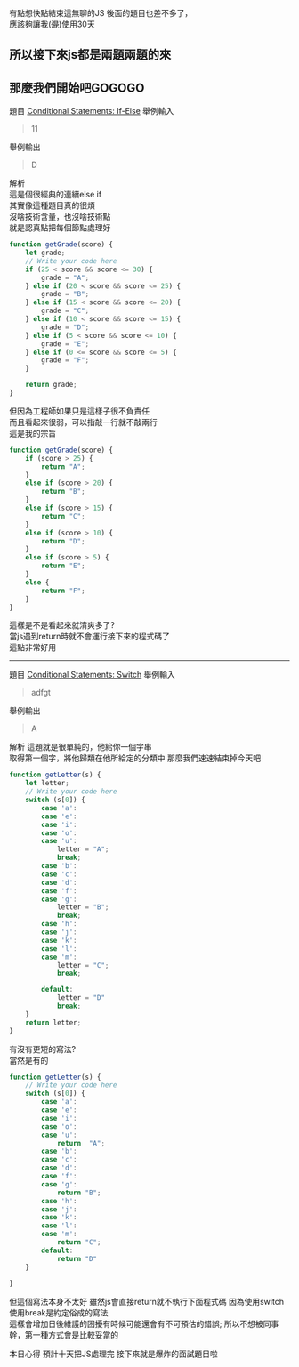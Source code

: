 有點想快點結束這無聊的JS
後面的題目也差不多了，  
應該夠讓我(~~混~~)使用30天

## 所以接下來js都是兩題兩題的來    
## 那麼我們開始吧GOGOGO  


題目
[Conditional Statements: If-Else](https://www.hackerrank.com/challenges/js10-if-else/problem)
舉例輸入
>11

舉例輸出
>D

解析  
這是個很經典的連續else if  
其實像這種題目真的很煩  
沒啥技術含量，也沒啥技術點  
就是認真點把每個節點處理好  

```js
function getGrade(score) {
    let grade;
    // Write your code here
    if (25 < score && score <= 30) {
        grade = "A";
    } else if (20 < score && score <= 25) {
        grade = "B";
    } else if (15 < score && score <= 20) {
        grade = "C";
    } else if (10 < score && score <= 15) {
        grade = "D";
    } else if (5 < score && score <= 10) {
        grade = "E";
    } else if (0 <= score && score <= 5) {
        grade = "F";
    }

    return grade;
}
```

但因為工程師如果只是這樣子很不負責任  
而且看起來很弱，可以指敲一行就不敲兩行  
這是我的宗旨  

```js
function getGrade(score) {
    if (score > 25) {
        return "A";
    }
    else if (score > 20) {
        return "B";
    }
    else if (score > 15) {
        return "C";
    }
    else if (score > 10) {
        return "D";
    }
    else if (score > 5) {
        return "E";
    }
    else {
        return "F";
    }
}
```

這樣是不是看起來就清爽多了?  
當js遇到return時就不會運行接下來的程式碼了  
這點非常好用  

---


題目
[Conditional Statements: Switch](https://www.hackerrank.com/challenges/js10-switch/problem)
舉例輸入
>adfgt

舉例輸出
>A

解析
這題就是很單純的，他給你一個字串  
取得第一個字，將他歸類在他所給定的分類中
那麼我們速速結束掉今天吧


```js
function getLetter(s) {
    let letter;
    // Write your code here
    switch (s[0]) {
        case 'a':
        case 'e':
        case 'i':
        case 'o':
        case 'u':
            letter = "A";
            break;
        case 'b':
        case 'c':
        case 'd':
        case 'f':
        case 'g':
            letter = "B";
            break;
        case 'h':
        case 'j':
        case 'k':
        case 'l':
        case 'm':
            letter = "C";
            break;

        default:
            letter = "D"
            break;
    }
    return letter;
}

```

有沒有更短的寫法?  
當然是有的  

```js
function getLetter(s) {
    // Write your code here
    switch (s[0]) {
        case 'a':
        case 'e':
        case 'i':
        case 'o':
        case 'u':
            return  "A";
        case 'b':
        case 'c':
        case 'd':
        case 'f':
        case 'g':
            return "B"; 
        case 'h':
        case 'j':
        case 'k':
        case 'l':
        case 'm':
            return "C";
        default:
            return "D" 
    }
    
}
```  
但這個寫法本身不太好
雖然js會直接return就不執行下面程式碼
因為使用switch使用break是約定俗成的寫法  
這樣會增加日後維護的困擾有時候可能還會有不可預估的錯誤;
所以不想被同事幹，第一種方式會是比較妥當的

本日心得
預計十天把JS處理完
接下來就是爆炸的面試題目啦



